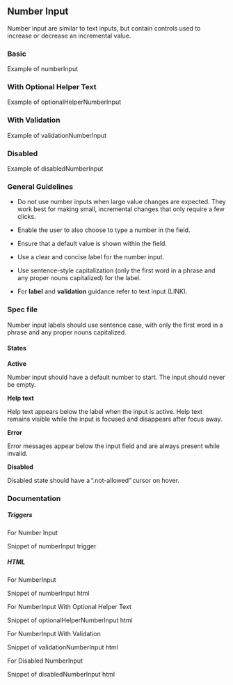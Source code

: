 ## Number Input

Number input are similar to text inputs, but contain controls used to increase or decrease an incremental value.

### Basic

Example of numberInput

### With Optional Helper Text

Example of optionalHelperNumberInput

### With Validation

Example of validationNumberInput

### Disabled

Example of disabledNumberInput

### General Guidelines

- Do not use number inputs when large value changes are expected. They work best for making small, incremental changes that only require a few clicks.

- Enable the user to also choose to type a number in the field.

- Ensure that a default value is shown within the field.

- Use a clear and concise label for the number input.

- Use sentence-style capitalization (only the first word in a phrase and any proper nouns capitalized) for the label.

- For **label** and **validation** guidance refer to text input (LINK).

### Spec file

Number input labels should use sentence case, with only the first word in a phrase and any proper nouns capitalized.

#### States

**Active**

Number input should have a default number to start. The input should never be empty.

**Help text**

Help text appears below the label when the input is active. Help text remains visible while the input is focused and disappears after focus away.

**Error**

Error messages appear below the input field and are always present while invalid.

**Disabled**

Disabled state should have a “.not-allowed” cursor on hover.

### Documentation

##### Triggers

For Number Input

Snippet of numberInput trigger

##### HTML

For NumberInput

Snippet of numberInput html

For NumberInput With Optional Helper Text

Snippet of optionalHelperNumberInput html

For NumberInput With Validation

Snippet of validationNumberInput html

For Disabled NumberInput

Snippet of disabledNumberInput html
